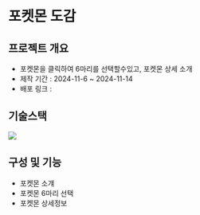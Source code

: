 # 포켓몬 도감

## 프로젝트 개요
- 포켓몬을 클릭하여 6마리를 선택할수있고, 포켓몬 상세 소개
- 제작 기간 : 2024-11-6 ~ 2024-11-14
- 배포 링크 : 

## 기술스택
<img src='https://images.velog.io/images/cyheum/post/a21ac839-e534-4eb3-8fa5-342a45818a53/react-logo.png'>

## 구성 및 기능
- 포켓몬 소걔
- 포켓몬 6마리 선택
- 포켓몬 상세정보


